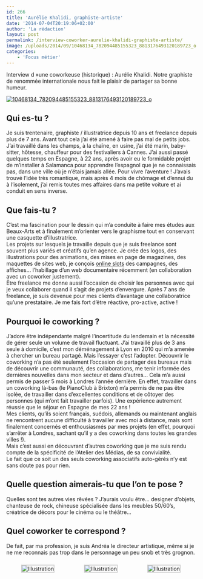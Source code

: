 ```yaml
---
id: 266
title: 'Aurélie Khalidi, graphiste-artiste'
date: '2014-07-04T20:19:06+02:00'
author: 'La rédaction'
layout: post
permalink: /interview-coworker-aurelie-khalidi-graphiste-artiste/
image: /uploads/2014/09/10468134_782094485155323_8813176493120189723_o.jpg
categories:
    - 'Focus métier'
---
```


Interview d »une coworkeuse (historique) : Aurélie Khalidi. Notre graphiste de renommée internationale nous fait le plaisir de partager sa bonne humeur.

[![10468134_782094485155323_8813176493120189723_o](/uploads/2014/09/10468134_782094485155323_8813176493120189723_o-300x225.jpg)](/uploads/2014/09/10468134_782094485155323_8813176493120189723_o.jpg)

## Qui es-tu ?

Je suis trentenaire, graphiste / illustratrice depuis 10 ans et freelance depuis plus de 7 ans. Avant tout cela j’ai été amené à faire pas mal de petits jobs. J’ai travaillé dans les champs, à la chaîne, en usine, j’ai été marin, baby-sitter, hôtesse, chauffeur pour des festivaliers à Cannes. J’ai aussi passé quelques temps en Espagne, à 22 ans, après avoir eu le formidable projet de m’installer à Salamanca pour apprendre l’espagnol que je ne connaissais pas, dans une ville où je n’étais jamais allée. Pour vivre l’aventure ! J’avais trouvé l’idée très romantique, mais après 4 mois de chômage et d’ennui du à l’isolement, j’ai remis toutes mes affaires dans ma petite voiture et ai conduit en sens inverse.

## Que fais-tu ?

C’est ma fascination pour le dessin qui m’a conduite à faire mes études aux Beaux-Arts et à finalement m’orienter vers le graphisme tout en conservant une casquette d’illustratrice.  
Les projets sur lesquels je travaille depuis que je suis freelance sont souvent plus variés et créatifs qu’en agence. Je crée des logos, des illustrations pour des animations, des mises en page de magazines, des maquettes de sites web, je conçois [online slots](http://www.nbso.ca/) des campagnes, des affiches… l’habillage d’un web documentaire récemment (en collaboration avec un coworker justement).  
Être freelance me donne aussi l’occasion de choisir les personnes avec qui je veux collaborer quand il s’agit de projets d’envergure. Après 7 ans de freelance, je suis devenue pour mes clients d’avantage une collaboratrice qu’une prestataire. Je me fais fort d’être réactive, pro-active, active !

## Pourquoi le coworking ?

J’adore être indépendante malgré l’incertitude du lendemain et la nécessité de gérer seule un volume de travail fluctuant. J’ai travaillé plus de 3 ans seule à domicile, c’est mon déménagement à Lyon en 2010 qui m’a amenée à chercher un bureau partagé. Mais l’essayer c’est l’adopter. Découvrir le coworking n’a pas été seulement l’occasion de partager des bureaux mais de découvrir une communauté, des collaborations, me tenir informée des dernières nouvelles dans mon secteur et dans d’autres… Cela m’a aussi permis de passer 5 mois à Londres l’année dernière. En effet, travailler dans un coworking là-bas (le PianoClub à Brixton) m’a permis de ne pas être isolée, de travailler dans d’excellentes conditions et de côtoyer des personnes (qui m’ont fait travailler parfois). Une expérience autrement réussie que le séjour en Espagne de mes 22 ans !  
Mes clients, qu’ils soient français, suédois, allemands ou maintenant anglais ne rencontrent aucune difficulté à travailler avec moi à distance, mais sont finalement concernés et enthousiasmés par mes projets (en effet, pourquoi s’arrêter à Londres, sachant qu’il y a des coworking dans toutes les grandes villes !).  
Mais c’est aussi en découvrant d’autres coworking que je me suis rendu compte de la spécificité de l’Atelier des Médias, de sa convivialité.  
Le fait que ce soit un des seuls coworking associatifs auto-gérés n’y est sans doute pas pour rien.

## Quelle question aimerais-tu que l’on te pose ?

Quelles sont tes autres vies rêvées ? J’aurais voulu être… designer d’objets, chanteuse de rock, chineuse spécialisée dans les meubles 50/60’s, créatrice de décors pour le cinéma ou le théâtre…

## Quel coworker te correspond ?

De fait, par ma profession, je suis Andréa le directeur artistique, même si je ne me reconnais pas trop dans le personnage un peu snob et très grognon.

 <style type="text/css">
			#gallery-5 {
				margin: auto;
			}
			#gallery-5 .gallery-item {
				float: left;
				margin-top: 10px;
				text-align: center;
				width: 33%;
			}
			#gallery-5 img {
				border: 2px solid #cfcfcf;
			}
			#gallery-5 .gallery-caption {
				margin-left: 0;
			}
			/* see gallery_shortcode() in wp-includes/media.php */
		</style>

<div class="gallery galleryid-266 gallery-columns-3 gallery-size-thumbnail" id="gallery-5"><dl class="gallery-item"> <dt class="gallery-icon landscape"> <img src="/uploads/2014/09/10506789_782094488488656_2455067585066981779_o-150x150.jpg" alt="Illustration"> </dt></dl><dl class="gallery-item"> <dt class="gallery-icon landscape"> <img src="/uploads/2014/09/10468134_782094485155323_8813176493120189723_o-150x150.jpg" alt="Illustration"> </dt></dl><dl class="gallery-item"> <dt class="gallery-icon landscape"> <img src="/uploads/2014/09/10455011_782094475155324_6916014195370138037_o-150x150.jpg" alt="Illustration"> </dt></dl>  
 </div>